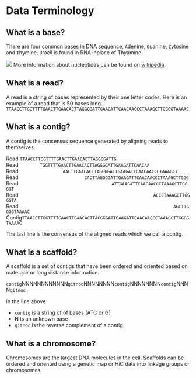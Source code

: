 # Data Terminology

## What is a base?
There are four common bases in DNA sequence, ```A```denine, ```G```uanine, ```C```ytosine and ```T```hymine. ```U```racil is found in RNA inplace of Thyamine

![](https://upload.wikimedia.org/wikipedia/commons/thumb/e/e2/Nucleotides_1.svg/1320px-Nucleotides_1.svg.png)
More information about nucleotides can be found on [wikipedia](https://en.wikipedia.org/wiki/Nucleotide).

## What is a read?
A read is a string of bases represented by their one letter codes. Here is an example of a read that is 50 bases long.
``TTAACCTTGGTTTTGAACTTGAACACTTAGGGGATTGAAGATTCAACAACCCTAAAGCTTGGGGTAAAAC``  



## What is a contig?

A contig is the consensus sequence generated by aligning reads to themselves.  


Read ``TTAACCTTGGTTTTGAACTTGAACACTTAGGGGATTG``  
Read&nbsp;&nbsp;&nbsp;&nbsp;&nbsp;&nbsp;&nbsp;&nbsp;&nbsp;&nbsp;&nbsp;&nbsp;&nbsp;&nbsp;&nbsp;``TGGTTTTGAACTTGAACACTTAGGGGATTGAAGATTCAACAA``  
Read&nbsp;&nbsp;&nbsp;&nbsp;&nbsp;&nbsp;&nbsp;&nbsp;&nbsp;&nbsp;&nbsp;&nbsp;&nbsp;&nbsp;&nbsp;&nbsp;&nbsp;&nbsp;&nbsp;&nbsp;&nbsp;&nbsp;&nbsp;&nbsp;&nbsp;&nbsp;&nbsp;&nbsp;&nbsp;&nbsp;&nbsp;``AACTTGAACACTTAGGGGATTGAAGATTCAACAACCCTAAAGCT``  
Read&nbsp;&nbsp;&nbsp;&nbsp;&nbsp;&nbsp;&nbsp;&nbsp;&nbsp;&nbsp;&nbsp;&nbsp;&nbsp;&nbsp;&nbsp;&nbsp;&nbsp;&nbsp;&nbsp;&nbsp;&nbsp;&nbsp;&nbsp;&nbsp;&nbsp;&nbsp;&nbsp;&nbsp;&nbsp;&nbsp;&nbsp;&nbsp;&nbsp;&nbsp;&nbsp;&nbsp;&nbsp;&nbsp;&nbsp;&nbsp;&nbsp;&nbsp;&nbsp;&nbsp;&nbsp;&nbsp;``CACTTAGGGGATTGAAGATTCAACAACCCTAAAGCTTGGG``  
Read&nbsp;&nbsp;&nbsp;&nbsp;&nbsp;&nbsp;&nbsp;&nbsp;&nbsp;&nbsp;&nbsp;&nbsp;&nbsp;&nbsp;&nbsp;&nbsp;&nbsp;&nbsp;&nbsp;&nbsp;&nbsp;&nbsp;&nbsp;&nbsp;&nbsp;&nbsp;&nbsp;&nbsp;&nbsp;&nbsp;&nbsp;&nbsp;&nbsp;&nbsp;&nbsp;&nbsp;&nbsp;&nbsp;&nbsp;&nbsp;&nbsp;&nbsp;&nbsp;&nbsp;&nbsp;&nbsp;&nbsp;&nbsp;&nbsp;&nbsp;&nbsp;&nbsp;&nbsp;&nbsp;&nbsp;&nbsp;&nbsp;&nbsp;&nbsp;&nbsp;&nbsp;&nbsp;&nbsp;&nbsp;&nbsp;``ATTGAAGATTCAACAACCCTAAAGCTTGGGGT``
Read&nbsp;&nbsp;&nbsp;&nbsp;&nbsp;&nbsp;&nbsp;&nbsp;&nbsp;&nbsp;&nbsp;&nbsp;&nbsp;&nbsp;&nbsp;&nbsp;&nbsp;&nbsp;&nbsp;&nbsp;&nbsp;&nbsp;&nbsp;&nbsp;&nbsp;&nbsp;&nbsp;&nbsp;&nbsp;&nbsp;&nbsp;&nbsp;&nbsp;&nbsp;&nbsp;&nbsp;&nbsp;&nbsp;&nbsp;&nbsp;&nbsp;&nbsp;&nbsp;&nbsp;&nbsp;&nbsp;&nbsp;&nbsp;&nbsp;&nbsp;&nbsp;&nbsp;&nbsp;&nbsp;&nbsp;&nbsp;&nbsp;&nbsp;&nbsp;&nbsp;&nbsp;&nbsp;&nbsp;&nbsp;&nbsp;&nbsp;&nbsp;&nbsp;&nbsp;&nbsp;&nbsp;&nbsp;&nbsp;&nbsp;&nbsp;&nbsp;&nbsp;&nbsp;&nbsp;&nbsp;&nbsp;&nbsp;&nbsp;&nbsp;&nbsp;&nbsp;&nbsp;&nbsp;&nbsp;&nbsp;&nbsp;&nbsp;&nbsp;&nbsp;``ACCCTAAAGCTTGGGGTA``  
Read&nbsp;&nbsp;&nbsp;&nbsp;&nbsp;&nbsp;&nbsp;&nbsp;&nbsp;&nbsp;&nbsp;&nbsp;&nbsp;&nbsp;&nbsp;&nbsp;&nbsp;&nbsp;&nbsp;&nbsp;&nbsp;&nbsp;&nbsp;&nbsp;&nbsp;&nbsp;&nbsp;&nbsp;&nbsp;&nbsp;&nbsp;&nbsp;&nbsp;&nbsp;&nbsp;&nbsp;&nbsp;&nbsp;&nbsp;&nbsp;&nbsp;&nbsp;&nbsp;&nbsp;&nbsp;&nbsp;&nbsp;&nbsp;&nbsp;&nbsp;&nbsp;&nbsp;&nbsp;&nbsp;&nbsp;&nbsp;&nbsp;&nbsp;&nbsp;&nbsp;&nbsp;&nbsp;&nbsp;&nbsp;&nbsp;&nbsp;&nbsp;&nbsp;&nbsp;&nbsp;&nbsp;&nbsp;&nbsp;&nbsp;&nbsp;&nbsp;&nbsp;&nbsp;&nbsp;&nbsp;&nbsp;&nbsp;&nbsp;&nbsp;&nbsp;&nbsp;&nbsp;&nbsp;&nbsp;&nbsp;&nbsp;&nbsp;&nbsp;&nbsp;&nbsp;&nbsp;&nbsp;&nbsp;&nbsp;&nbsp;&nbsp;&nbsp;&nbsp;&nbsp;&nbsp;&nbsp;&nbsp;&nbsp;``AGCTTGGGGTAAAAC``
Contig```TTAACCTTGGTTTTGAACTTGAACACTTAGGGGATTGAAGATTCAACAACCCTAAAGCTTGGGGTAAAAC```

The last line is the consensus of the aligned reads which we call a contig.

## What is a scaffold?
A scaffold is a set of contigs that have been ordered and oriented based on mate pair or long distance information.

```contig```NNNNNNNNNNNN```gitnoc```NNNNNNNN```contig```NNNNNNNN```contig```NNNN```gitnoc```

In the line above
* ```contig``` is a string of of bases (ATC or G)
* N is an unknown base
* ```gitnoc``` is the reverse complement of a contig  

## What is a chromosome?
Chromosomes are the largest DNA molecules in the cell. Scaffolds can be ordered and oriented using a genetic map or HiC data into linkage groups or chromosomes.
